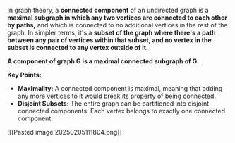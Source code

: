

In graph theory, a **connected component** of an undirected graph is a **maximal subgraph in which any two vertices are connected to each other by paths,** and which is connected to no additional vertices in the rest of the graph. In simpler terms, it's a **subset of the graph where there's a path between any pair of vertices within that subset, and no vertex in the subset is connected to any vertex outside of it**.

**A component of graph G is a maximal connected subgraph of G.**

**Key Points:**
- **Maximality:** A connected component is maximal, meaning that adding any more vertices to it would break its property of being connected.
- **Disjoint Subsets:** The entire graph can be partitioned into disjoint connected components. Each vertex belongs to exactly one connected component.

![[Pasted image 20250205111804.png]]

